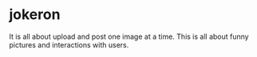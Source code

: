 # jokeron
It is all about upload and post one image at a time. This is all about funny pictures and interactions with users.
